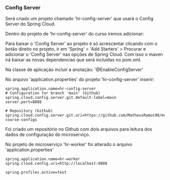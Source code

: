 ### Config Server
Será criado um projeto chamado 'hr-config-server' que usará o Config Server do Spring Cloud.

Dentro do projeto de 'hr-config-server' do curso iremos adicionar:

Para baixar o 'Config Server' ao projeto é só acrescentar clicando com o botão direito no projeto, ir em 'Spring' > 'Add Starters' > Procurar e adicionar o 'Config Server'
nas opções de Spring Cloud.
Com isso o maven irá baixar as novas dependencias que será incluídas no pom.xml.

Na classe de aplicação incluir a anotação: '@EnableConfigServer'

No arquivo 'application.properties' do projeto 'hr-config-server' inserir:
```
spring.application.name=hr-config-server
# Configuration for branch 'main' (Github)
spring.cloud.config.server.git.default-label=main
server.port=8888

# Repository (Github)
spring.cloud.config.server.git.uri=https://github.com/MatheusRamos90/ms-course-configs
```

Foi criado um repositório no Github com dois arquivos para leitura dos dados de configuração do microserviço.

No projeto de microserviço 'hr-worker' foi alterado o arquivo 'application.properties'
```
spring.application.name=hr-worker
spring.cloud.config.uri=http://localhost:8888

spring.profiles.active=test
```